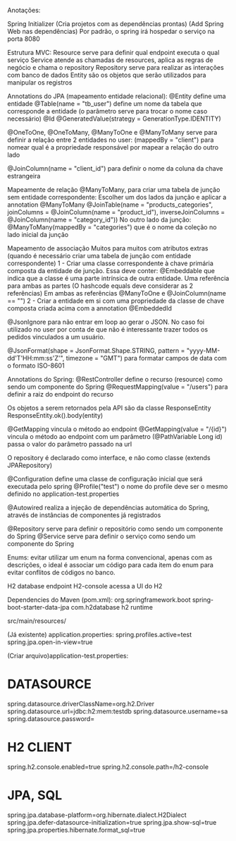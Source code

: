 Anotações:

Spring Initializer (Cria projetos com as dependências prontas) (Add Spring Web nas dependências)
Por padrão, o spring irá hospedar o serviço na porta 8080

Estrutura MVC: 
Resource serve para definir qual endpoint executa o qual serviço
Service atende as chamadas de resources, aplica as regras de negócio e chama o repository
Repository serve para realizar as interações com banco de dados
Entity são os objetos que serão utilizados para manipular os registros 

Annotations do JPA (mapeamento entidade relacional):
@Entity define uma entidade
@Table(name = "tb_user") define um nome da tabela que corresponde a entidade (o parâmetro serve para trocar o nome caso necessário)
@Id
@GeneratedValue(strategy = GenerationType.IDENTITY)

@OneToOne, @OneToMany, @ManyToOne e @ManyToMany serve para definir a relação entre 2 entidades
no user: (mappedBy = "client") para nomear qual é a propriedade responsável por mapear a relação do outro lado

@JoinColumn(name = "client_id") para definir o nome da coluna da chave estrangeira

Mapeamente de relação @ManyToMany, para criar uma tabela de junção sem entidade correspondente:
Escolher um dos lados da junção e aplicar a annotation @ManyToMany
@JoinTable(name = "products_categories", 
		joinColumns = @JoinColumn(name = "product_id"),
		inverseJoinColumns = @JoinColumn(name = "category_id"))
No outro lado da junção:
@ManyToMany(mappedBy = "categories") que é o nome da coleção no lado inicial da junção

Mapeamento de associação Muitos para muitos com atributos extras (quando é necessário criar uma tabela de junção com entidade correspondente)
1 - Criar uma classe correspondente à chave primária composta da entidade de junção. Essa deve conter: 
	@Embeddable que indica que a classe é uma parte intrínsica de outra entidade.
	Uma referência para ambas as partes (O hashcode equals deve considerar as 2 referências)
	Em ambas as referências @ManyToOne e @JoinColumn(name == "")
2 - Criar a entidade em si com uma propriedade da classe de chave composta criada acima com a annotation @EmbeddedId

@JsonIgnore para não entrar em loop ao gerar o JSON. No caso foi utilizado no user por conta de que não é interessante trazer todos os pedidos vinculados a um usuário.

@JsonFormat(shape = JsonFormat.Shape.STRING, pattern = "yyyy-MM-dd'T'HH:mm:ss'Z'", timezone = "GMT") para formatar campos de data com o formato ISO-8601

Annotations do Spring:
@RestController define o recurso (resource) como sendo um componente do Spring
@RequestMapping(value = "/users") para definir a raiz do endpoint do recurso

Os objetos a serem retornados pela API são da classe ResponseEntity<entity>
ResponseEntity.ok().body(entity)

@GetMapping vincula o método ao endpoint
@GetMapping(value = "/{id}") vincula o método ao endpoint com um parâmetro
(@PathVariable Long id) passa o valor do parâmetro passado na url

O repository é declarado como interface, e não como classe (extends JPARepository)

@Configuration define uma classe de configuração inicial que será executada pelo spring
@Profile("test") o nome do profile deve ser o mesmo definido no application-test.properties

@Autowired realiza a injeção de dependências automática do Spring, através de instâncias de componentes já registrados

@Repository serve para definir o repositório como sendo um componente do Spring
@Service serve para definir o serviço como sendo um componente do Spring

Enums: evitar utilizar um enum na forma convencional, apenas com as descrições, o ideal é associar um código para cada item do enum para evitar conflitos de códigos no banco.

H2 database
endpoint H2-console acessa a UI do H2

Dependencies do Maven (pom.xml):
<dependency>
<groupId>org.springframework.boot</groupId>
<artifactId>spring-boot-starter-data-jpa</artifactId>
</dependency>
<dependency>
<groupId>com.h2database</groupId>
<artifactId>h2</artifactId>
<scope>runtime</scope>
</dependency>

src/main/resources/

(Já existente) application.properties:
spring.profiles.active=test
spring.jpa.open-in-view=true

(Criar arquivo)application-test.properties:
# DATASOURCE
spring.datasource.driverClassName=org.h2.Driver
spring.datasource.url=jdbc:h2:mem:testdb
spring.datasource.username=sa
spring.datasource.password=
# H2 CLIENT
spring.h2.console.enabled=true
spring.h2.console.path=/h2-console
# JPA, SQL
spring.jpa.database-platform=org.hibernate.dialect.H2Dialect
spring.jpa.defer-datasource-initialization=true
spring.jpa.show-sql=true
spring.jpa.properties.hibernate.format_sql=true
